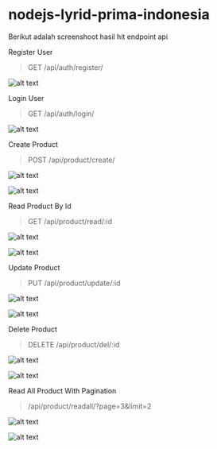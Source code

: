 # nodejs-lyrid-prima-indonesia
Berikut adalah screenshoot hasil hit endpoint api

Register User

> GET /api/auth/register/

![alt text](https://github.com/yprawirocode/nodejs-lyrid-prima-indonesia/blob/main/pic/Endpoint_reg_user_success.png?raw=true)

Login User

> GET /api/auth/login/

![alt text](https://github.com/yprawirocode/nodejs-lyrid-prima-indonesia/blob/main/pic/Endpoint_login_user_success.png?raw=true)

Create Product

> POST /api/product/create/

![alt text](https://github.com/yprawirocode/nodejs-lyrid-prima-indonesia/blob/main/pic/Endpoint_creat_product_with_auth.png?raw=true)

![alt text](https://github.com/yprawirocode/nodejs-lyrid-prima-indonesia/blob/main/pic/Endpoint_create_product_without_auth.png?raw=true)

Read Product By Id

> GET /api/product/read/:id

![alt text](https://github.com/yprawirocode/nodejs-lyrid-prima-indonesia/blob/main/pic/Endpoint_read_product_by_id_with_auth.png?raw=true)

![alt text](https://github.com/yprawirocode/nodejs-lyrid-prima-indonesia/blob/main/pic/Endpoint_read_product_by_id_without_auth.png?raw=true)

Update Product

> PUT /api/product/update/:id

![alt text](https://github.com/yprawirocode/nodejs-lyrid-prima-indonesia/blob/main/pic/Endpoint_update_product_by_id_with_auth.png?raw=true)

![alt text](https://github.com/yprawirocode/nodejs-lyrid-prima-indonesia/blob/main/pic/Endpoint_update_product_by_id_without_auth.png?raw=true)

Delete Product

> DELETE /api/product/del/:id

![alt text](https://github.com/yprawirocode/nodejs-lyrid-prima-indonesia/blob/main/pic/Endpoint_delete_product_by_id_with_auth.png?raw=true)

![alt text](https://github.com/yprawirocode/nodejs-lyrid-prima-indonesia/blob/main/pic/Endpoint_delete_product_by_id_without_auth.png?raw=true)

Read All Product With Pagination

>/api/product/readall/?page=3&limit=2

![alt text](https://github.com/yprawirocode/nodejs-lyrid-prima-indonesia/blob/main/pic/Endpoint_read_all_product_with_pagination_with_auth.png?raw=true)

![alt text](https://github.com/yprawirocode/nodejs-lyrid-prima-indonesia/blob/main/pic/Endpoint_read_all_product_pagination_without_auth.png?raw=true)
